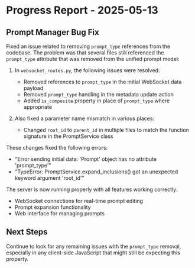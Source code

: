 # Progress Report - 2025-05-13

## Prompt Manager Bug Fix

Fixed an issue related to removing `prompt_type` references from the codebase. The problem was that several files still referenced the `prompt_type` attribute that was removed from the unified prompt model:

1. In `websocket_routes.py`, the following issues were resolved:
   - Removed references to `prompt_type` in the initial WebSocket data payload
   - Removed `prompt_type` handling in the metadata update action
   - Added `is_composite` property in place of `prompt_type` where appropriate
   
2. Also fixed a parameter name mismatch in various places:
   - Changed `root_id` to `parent_id` in multiple files to match the function signature in the PromptService class
   
These changes fixed the following errors:
- "Error sending initial data: 'Prompt' object has no attribute 'prompt_type'"
- "TypeError: PromptService.expand_inclusions() got an unexpected keyword argument 'root_id'"

The server is now running properly with all features working correctly:
- WebSocket connections for real-time prompt editing
- Prompt expansion functionality
- Web interface for managing prompts

## Next Steps
Continue to look for any remaining issues with the `prompt_type` removal, especially in any client-side JavaScript that might still be expecting this property.
